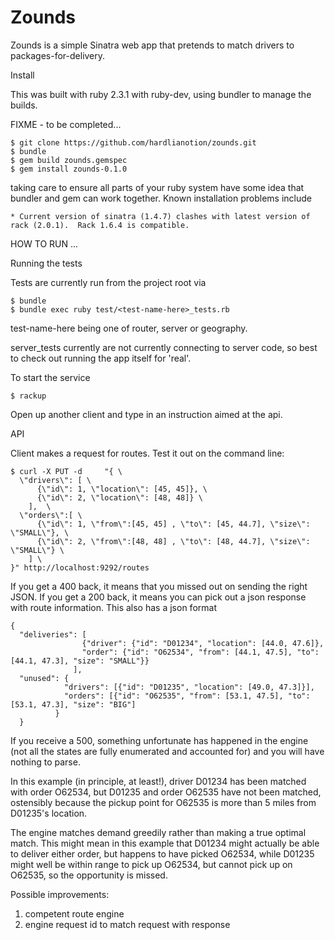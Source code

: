 # Zounds

Zounds is a simple Sinatra web app that pretends to match drivers to packages-for-delivery.

Install

This was built with ruby 2.3.1 with ruby-dev, using bundler to manage the builds.  

FIXME - to be completed...

    $ git clone https://github.com/hardlianotion/zounds.git
    $ bundle
    $ gem build zounds.gemspec
    $ gem install zounds-0.1.0

taking care to ensure all parts of your ruby system have some idea that bundler and gem 
can work together.  Known installation problems include

    * Current version of sinatra (1.4.7) clashes with latest version of rack (2.0.1).  Rack 1.6.4 is compatible.

HOW TO RUN ...

Running the tests

Tests are currently run from the project root via

    $ bundle
    $ bundle exec ruby test/<test-name-here>_tests.rb 
    
test-name-here being one of router, server or geography.

server_tests currently are not currently connecting to server code, so best to check out running the
app itself for 'real'.

To start the service

    $ rackup

Open up another client and type in an instruction aimed at the api.

API

Client makes a request for routes.  Test it out on the command line:

    $ curl -X PUT -d     "{ \
      \"drivers\": [ \
          {\"id\": 1, \"location\": [45, 45]}, \
          {\"id\": 2, \"location\": [48, 48]} \
        ],  \
      \"orders\":[ \
          {\"id\": 1, \"from\":[45, 45] , \"to\": [45, 44.7], \"size\": \"SMALL\"}, \
          {\"id\": 2, \"from\":[48, 48] , \"to\": [48, 44.7], \"size\": \"SMALL\"} \
        ] \
    }" http://localhost:9292/routes

If you get a 400 back, it means that you missed out on sending the right JSON. 
If you get a 200 back, it means you can pick out a json response with route information.  This also has
a json format
    
    {
      "deliveries": [ 
                    {"driver": {"id": "D01234", "location": [44.0, 47.6]}, 
                    "order": {"id": "O62534", "from": [44.1, 47.5], "to": [44.1, 47.3], "size": "SMALL"}}
                  ],
      "unused": {
                "drivers": [{"id": "D01235", "location": [49.0, 47.3]}],
                "orders": [{"id": "O62535", "from": [53.1, 47.5], "to": [53.1, 47.3], "size": "BIG"]
              }
      }

If you receive a 500, something unfortunate has happened in the engine (not all the states are fully enumerated and
accounted for) and you will have nothing to parse.
      
In this example (in principle, at least!), driver D01234 has been matched with order O62534, but D01235 and order 
O62535 have not been matched, ostensibly because the pickup point for O62535 is more than 5 miles from D01235's 
location.  
  
The engine matches demand greedily rather than making a true optimal match.  This might mean in this 
example that D01234 might actually be able to deliver either order, but happens to have picked O62534, while 
D01235 might well be within range to pick up O62534, but cannot pick up on O62535, so the opportunity is missed.
  
  Possible improvements: 
  1. competent route engine
  2. engine request id to match request with response
  
  
